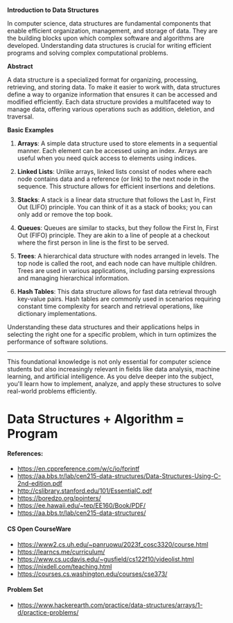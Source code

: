 **Introduction to Data Structures**

In computer science, data structures are fundamental components that enable efficient organization, management, and storage of data. They are the building blocks upon which complex software and algorithms are developed. Understanding data structures is crucial for writing efficient programs and solving complex computational problems.

**Abstract**

A data structure is a specialized format for organizing, processing, retrieving, and storing data. To make it easier to work with, data structures define a way to organize information that ensures it can be accessed and modified efficiently. Each data structure provides a multifaceted way to manage data, offering various operations such as addition, deletion, and traversal.

**Basic Examples**

1. **Arrays**: A simple data structure used to store elements in a sequential manner. Each element can be accessed using an index. Arrays are useful when you need quick access to elements using indices.

2. **Linked Lists**: Unlike arrays, linked lists consist of nodes where each node contains data and a reference (or link) to the next node in the sequence. This structure allows for efficient insertions and deletions.

3. **Stacks**: A stack is a linear data structure that follows the Last In, First Out (LIFO) principle. You can think of it as a stack of books; you can only add or remove the top book.

4. **Queues**: Queues are similar to stacks, but they follow the First In, First Out (FIFO) principle. They are akin to a line of people at a checkout where the first person in line is the first to be served.

5. **Trees**: A hierarchical data structure with nodes arranged in levels. The top node is called the root, and each node can have multiple children. Trees are used in various applications, including parsing expressions and managing hierarchical information.

6. **Hash Tables**: This data structure allows for fast data retrieval through key-value pairs. Hash tables are commonly used in scenarios requiring constant time complexity for search and retrieval operations, like dictionary implementations.

Understanding these data structures and their applications helps in selecting the right one for a specific problem, which in turn optimizes the performance of software solutions.

---

This foundational knowledge is not only essential for computer science students but also increasingly relevant in fields like data analysis, machine learning, and artificial intelligence. As you delve deeper into the subject, you'll learn how to implement, analyze, and apply these structures to solve real-world problems efficiently.

# Data Structures + Algorithm = Program

#### References:

* https://en.cppreference.com/w/c/io/fprintf
* https://aa.bbs.tr/lab/cen215-data-structures/Data-Structures-Using-C-2nd-edition.pdf
* http://cslibrary.stanford.edu/101/EssentialC.pdf
* https://boredzo.org/pointers/
* https://ee.hawaii.edu/~tep/EE160/Book/PDF/
* https://aa.bbs.tr/lab/cen215-data-structures/


#### CS Open CourseWare

* https://www2.cs.uh.edu/~panruowu/2023f_cosc3320/course.html
* https://learncs.me/curriculum/
* https://www.cs.ucdavis.edu/~gusfield/cs122f10/videolist.html
* https://nixdell.com/teaching.html
* https://courses.cs.washington.edu/courses/cse373/

#### Problem Set
- https://www.hackerearth.com/practice/data-structures/arrays/1-d/practice-problems/

